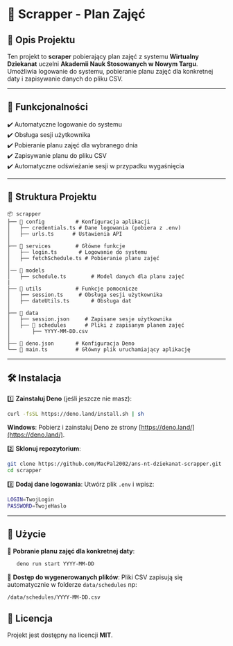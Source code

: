 # 📅 Scrapper - Plan Zajęć

## 📖 Opis Projektu
Ten projekt to **scraper** pobierający plan zajęć z systemu **Wirtualny Dziekanat** uczelni **Akademii Nauk Stosowanych w Nowym Targu**. Umożliwia logowanie do systemu, pobieranie planu zajęć dla konkretnej daty i zapisywanie danych do pliku CSV.

---

## 🚀 Funkcjonalności
 ✔️ Automatyczne logowanie do systemu  
 ✔️ Obsługa sesji użytkownika  
 ✔️ Pobieranie planu zajęć dla wybranego dnia  
 ✔️ Zapisywanie planu do pliku CSV  
 ✔️ Automatyczne odświeżanie sesji w przypadku wygaśnięcia  

---

## 📂 Struktura Projektu
```
📦 scrapper
├── 📂 config          # Konfiguracja aplikacji
│   ├── credentials.ts # Dane logowania (pobiera z .env)
│   ├── urls.ts      # Ustawienia API
│
├── 📂 services        # Główne funkcje
│   ├── login.ts       # Logowanie do systemu
│   ├── fetchSchedule.ts # Pobieranie planu zajęć
│
│── 📂 models
│   ├── schedule.ts        # Model danych dla planu zajęć
|
├── 📂 utils           # Funkcje pomocnicze
│   ├── session.ts     # Obsługa sesji użytkownika
│   ├── dateUtils.ts       # Obsługa dat
│
├── 📂 data
│   ├── session.json     # Zapisane sesje użytkownika
│   ├── 📂 schedules      # Pliki z zapisanym planem zajęć
│       ├── YYYY-MM-DD.csv
│
├── 📜 deno.json       # Konfiguracja Deno
└── 📜 main.ts         # Główny plik uruchamiający aplikację
```

---

## 🛠 Instalacja
1️⃣ **Zainstaluj Deno** (jeśli jeszcze nie masz):
   ```sh
   curl -fsSL https://deno.land/install.sh | sh
   ```
   **Windows**: Pobierz i zainstaluj Deno ze strony [https://deno.land/](https://deno.land/).

2️⃣ **Sklonuj repozytorium**:
   ```sh
   git clone https://github.com/MacPal2002/ans-nt-dziekanat-scrapper.git
   cd scrapper
   ```

3️⃣ **Dodaj dane logowania**:
   Utwórz plik `.env` i wpisz:
   ```sh
   LOGIN=TwojLogin
   PASSWORD=TwojeHaslo
   ```

---

## 📝 Użycie
📌 **Pobranie planu zajęć dla konkretnej daty**:
```sh
   deno run start YYYY-MM-DD
```

📌 **Dostęp do wygenerowanych plików**:
Pliki CSV zapisują się automatycznie w folderze `data/schedules` np:
```
/data/schedules/YYYY-MM-DD.csv
```

## 📜 Licencja
Projekt jest dostępny na licencji **MIT**.
